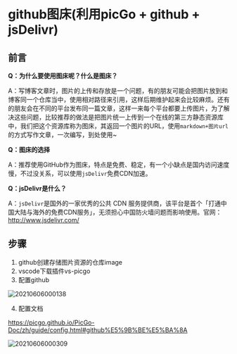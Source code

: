 # github图床(利用picGo + github +  jsDelivr)

## 前言

**Q：为什么要使用图床呢？什么是图床？**

A：写博客文章时，图片的上传和存放是一个问题，有的朋友可能会把图片放到和博客同一个仓库当中，使用相对路径来引用，这样后期维护起来会比较麻烦。还有的朋友会在不同的平台发布同一篇文章，这样一来每个平台都要上传图片，为了解决这些问题，比较推荐的做法是把图片统一上传到一个在线的第三方静态资源库中，我们把这个资源库称为图床，其返回一个图片的URL，使用`markdown+图片url`的方式写作文章，一次编写，到处使用~

**Q：图床的选择**

A：推荐使用GitHub作为图床，特点是免费、稳定，有一个小缺点是国内访问速度慢，不过没关系，可以使用`jsDelivr`免费CDN加速。

**Q：jsDelivr是什么？**

A：`jsDelivr`是国外的一家优秀的公共 CDN 服务提供商，该平台是首个「打通中国大陆与海外的免费CDN服务」，无须担心中国防火墙问题而影响使用。官网：<http://www.jsdelivr.com/>

## 步骤

1. github创建存储图片资源的仓库image
2. vscode下载插件vs-picgo
3. 配置github

![20210606000138](https://cdn.jsdelivr.net/gh/wu529778790/image/blog/20210606000138.png)

4. 配置文档
 
 https://picgo.github.io/PicGo-Doc/zh/guide/config.html#github%E5%9B%BE%E5%BA%8A

![20210606000309](https://cdn.jsdelivr.net/gh/wu529778790/image/blog/20210606000309.png)

